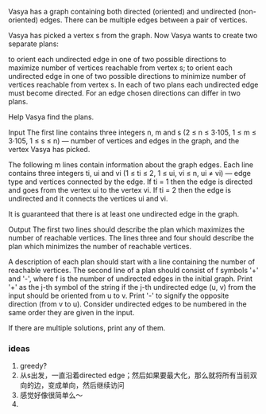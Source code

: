 Vasya has a graph containing both directed (oriented) and undirected (non-oriented) edges. There can be multiple edges
between a pair of vertices.

Vasya has picked a vertex s from the graph. Now Vasya wants to create two separate plans:

to orient each undirected edge in one of two possible directions to maximize number of vertices reachable from vertex s;
to orient each undirected edge in one of two possible directions to minimize number of vertices reachable from vertex s.
In each of two plans each undirected edge must become directed. For an edge chosen directions can differ in two plans.

Help Vasya find the plans.

Input
The first line contains three integers n, m and s (2 ≤ n ≤ 3·105, 1 ≤ m ≤ 3·105, 1 ≤ s ≤ n) — number of vertices and
edges in the graph, and the vertex Vasya has picked.

The following m lines contain information about the graph edges. Each line contains three integers ti, ui and vi (1 ≤
ti ≤ 2, 1 ≤ ui, vi ≤ n, ui ≠ vi) — edge type and vertices connected by the edge. If ti = 1 then the edge is directed and
goes from the vertex ui to the vertex vi. If ti = 2 then the edge is undirected and it connects the vertices ui and vi.

It is guaranteed that there is at least one undirected edge in the graph.

Output
The first two lines should describe the plan which maximizes the number of reachable vertices. The lines three and four
should describe the plan which minimizes the number of reachable vertices.

A description of each plan should start with a line containing the number of reachable vertices. The second line of a
plan should consist of f symbols '+' and '-', where f is the number of undirected edges in the initial graph. Print '+'
as the j-th symbol of the string if the j-th undirected edge (u, v) from the input should be oriented from u to v.
Print '-' to signify the opposite direction (from v to u). Consider undirected edges to be numbered in the same order
they are given in the input.

If there are multiple solutions, print any of them.

### ideas

1. greedy?
2. 从s出发，一直沿着directed edge；然后如果要最大化，那么就将所有当前双向的边，变成单向，然后继续访问
3. 感觉好像很简单么～
4. 